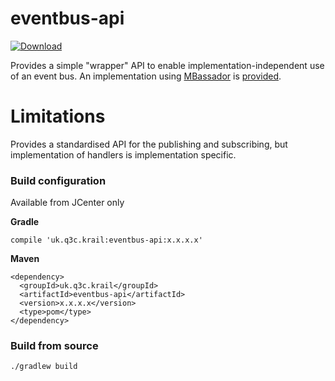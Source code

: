 # eventbus-api

[ ![Download](https://api.bintray.com/packages/dsowerby/maven/eventbus-api/images/download.svg) ](https://bintray.com/dsowerby/maven/eventbus-api/_latestVersion)

Provides a simple "wrapper" API to enable implementation-independent use of an event bus.  An implementation using [MBassador](https://github.com/bennidi/mbassador) is [provided](https://github.com/davidsowerby/eventbus-mbassador).


# Limitations

Provides a standardised API for the publishing and subscribing, but implementation of handlers is implementation specific.

 
### Build configuration

Available from JCenter only

**Gradle**

```
compile 'uk.q3c.krail:eventbus-api:x.x.x.x'
```

**Maven**

```
<dependency>
  <groupId>uk.q3c.krail</groupId>
  <artifactId>eventbus-api</artifactId>
  <version>x.x.x.x</version>
  <type>pom</type>
</dependency>
```

### Build from source

```
./gradlew build
```